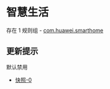 # 智慧生活

存在 1 规则组 - [com.huawei.smarthome](/src/apps/com.huawei.smarthome.ts)

## 更新提示

默认禁用

- [快照-0](https://i.gkd.li/i/12738253)
